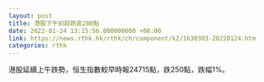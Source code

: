 ```yaml
---
layout: post
title: 港股下午初段跌逾200點
date: 2022-01-24 13:15:56.000000000 +08:00
link: https://news.rthk.hk/rthk/ch/component/k2/1630303-20220124.htm
categories: rthk
---
```


港股延續上午跌勢，恒生指數較早時報24715點，跌250點，跌幅1%。
